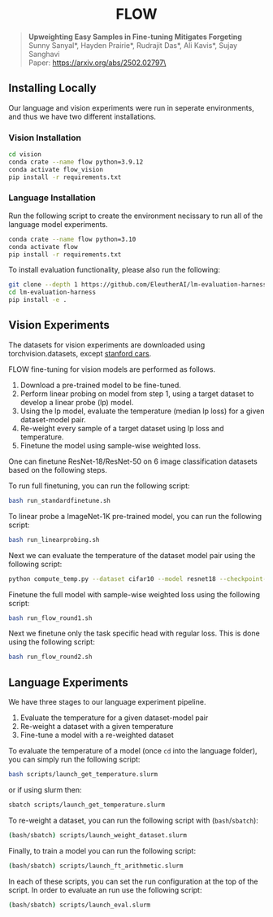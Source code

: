 <h1 align="center" style="fontsize:50em"><b>FLOW</b></h1>

> **Upweighting Easy Samples in Fine-tuning Mitigates Forgeting**\
> Sunny Sanyal*, Hayden Prairie*, Rudrajit Das*, Ali Kavis*, Sujay Sanghavi\
> Paper: https://arxiv.org/abs/2502.02797\

## Installing Locally
Our language and vision experiments were run in seperate environments, and thus we have two different installations.

### Vision Installation

```bash
cd vision
conda crate --name flow python=3.9.12
conda activate flow_vision
pip install -r requirements.txt
```

### Language Installation

Run the following script to create the environment necissary to run all of the language model experiments.

```bash
conda crate --name flow python=3.10
conda activate flow
pip install -r requirements.txt
```

To install evaluation functionality, please also run the following:

```bash
git clone --depth 1 https://github.com/EleutherAI/lm-evaluation-harness
cd lm-evaluation-harness
pip install -e .
```

## Vision Experiments

The datasets for vision experiments are downloaded using torchvision.datasets, except [stanford cars](https://github.com/cyizhuo/Stanford_Cars_dataset).

FLOW fine-tuning for vision models are performed as follows.

1. Download a pre-trained model to be fine-tuned.
2. Perform linear probing on model from step 1, using a target dataset to develop a linear probe (lp) model.
3. Using the lp model, evaluate the temperature (median lp loss) for a given dataset-model pair. 
4. Re-weight every sample of a target dataset using lp loss and temperature.
5. Finetune the model using sample-wise weighted loss.

One can finetune ResNet-18/ResNet-50 on 6 image classification datasets based on the following steps.

To run full finetuning, you can run the following script:

```bash
bash run_standardfinetune.sh
```

To linear probe a ImageNet-1K pre-trained model, you can run the following script:

```bash
bash run_linearprobing.sh
```

Next we can evaluate the temperature of the dataset model pair using the following script:

```bash
python compute_temp.py --dataset cifar10 --model resnet18 --checkpoint-dir ./checkpoint/linear/resnet18 --loss-save-dir ./logs/ours/train_loss
```

Finetune the full model with sample-wise weighted loss using the following script:

```bash
bash run_flow_round1.sh
```

Next we finetune only the task specific head with regular loss. This is done using the following script:

```bash
bash run_flow_round2.sh
```

## Language Experiments

We have three stages to our language experiment pipeline. 

1. Evaluate the temperature for a given dataset-model pair
2. Re-weight a dataset with a given temperature
3. Fine-tune a model with a re-weighted dataset

To evaluate the temperature of a model (once `cd` into the language folder), you can simply run the following script:

```bash
bash scripts/launch_get_temperature.slurm
```

or if using slurm then:


```bash
sbatch scripts/launch_get_temperature.slurm
```

To re-weight a dataset, you can run the following script with (`bash`/`sbatch`):

```bash
(bash/sbatch) scripts/launch_weight_dataset.slurm
```

Finally, to train a model you can run the following script:

```bash
(bash/sbatch) scripts/launch_ft_arithmetic.slurm
```

In each of these scripts, you can set the run configuration at the top of the script. In order to evaluate an run use the following script:

```bash
(bash/sbatch) scripts/launch_eval.slurm
```
